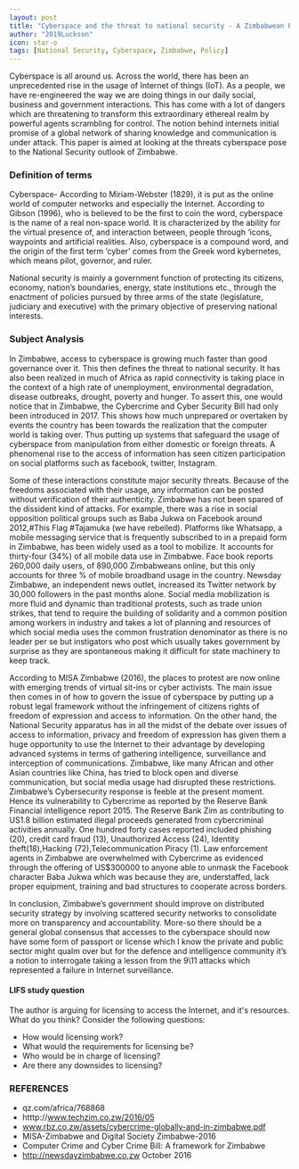 ```yaml
---
layout: post
title: "Cyberspace and the threat to national security - A Zimbabwean Perspective"
author: "2019Luckson"
icon: star-o
tags: [National Security, Cyberspace, Zimbabwe, Policy]
---
```


Cyberspace is all around us. Across the world, there has been an unprecedented rise in the usage of Internet of things (IoT).
As a people, we have re-engineered the way we are doing things in our daily social, business and government interactions. 
This has come with a lot of dangers which are threatening to transform this extraordinary ethereal realm by powerful agents scrambling for control. The notion behind internets initial promise of a global network of sharing knowledge and communication is under attack. 
This paper is aimed at looking at the threats cyberspace pose to the National Security outlook of Zimbabwe.

### Definition of terms
Cyberspace- According to Miriam-Webster (1829), it is put as the online world of computer networks and especially the Internet. 
According to Gibson (1996), who is believed to be the first to coin the word, cyberspace is the name of a real non-space world. 
It is characterized by the ability for the virtual presence of, and interaction between, people through ‘icons, waypoints and artificial realities. Also, cyberspace is a compound word, and the origin of the first term ‘cyber’ comes from the Greek word 
kybernetes, which means pilot, governor, and ruler.

National security is mainly a government function of protecting its citizens, economy, nation’s boundaries, energy, state institutions 
etc., through the enactment of policies pursued by three arms of the state (legislature, judiciary and executive) with the primary objective of preserving national interests.

### Subject Analysis 
In Zimbabwe, access to cyberspace is growing much faster than good governance over it. This then defines the threat to national security. It has also been realized in much of Africa as rapid connectivity is taking place in the context of a high rate of unemployment, environmental degradation, disease outbreaks, drought, poverty and hunger. To assert this, one would notice that in 
Zimbabwe, the Cybercrime and Cyber Security Bill had only been introduced in 2017. This shows how much unprepared or overtaken by events the country has been towards the realization that the computer world is taking over. Thus putting up systems that safeguard the
usage of cyberspace from manipulation from either domestic or foreign threats. A phenomenal rise to the access of information has seen citizen participation on social platforms such as facebook, twitter, Instagram.

Some of these interactions constitute major security threats. Because of the freedoms associated with their usage, any information can be posted without verification of their authenticity. Zimbabwe has not been spared of the dissident kind of attacks. For example, there was a rise in social opposition political groups such as Baba Jukwa on Facebook around 2012,#This Flag #Tajamuka (we have rebelled). Platforms like Whatsapp, a mobile messaging service that is frequently subscribed to in a prepaid form in Zimbabwe, has been widely used as a tool to mobilize. 
It accounts for thirty-four (34%) of all mobile data use in Zimbabwe. Face book reports 260,000 daily users, of 890,000 
Zimbabweans online, but this only accounts for three % of mobile broadband usage in the country. Newsday Zimbabwe, 
an independent news outlet, increased its Twitter network by 30,000 followers in the past months alone. 
Social media mobilization is more fluid and dynamic than traditional protests, such as trade union strikes, 
that tend to require the building of solidarity and a common position among workers in industry and 
takes a lot of planning and resources of which social media uses the common frustration denominator as there is no leader per se 
but instigators who post which usually takes government by surprise as they are spontaneous making it difficult for 
state machinery to keep track.

According to MISA Zimbabwe (2016), the places to protest are now online with emerging trends of virtual sit-ins or cyber activists.
The main issue then comes in of how to govern the issue of cyberspace by putting up a robust legal framework without the infringement of citizens rights of freedom of expression and access to information. On the other hand, the National Security apparatus has in all the midst of the debate over issues of access to information, privacy and freedom of expression has given them a huge opportunity to use the Internet to their advantage by developing advanced systems in terms of gathering intelligence, surveillance and interception of communications. Zimbabwe, like many African and other Asian countries like China, has tried to block open and diverse communication, but social media usage had disrupted these restrictions. Zimbabwe’s Cybersecurity response is feeble at the present moment. 
Hence its vulnerability to Cybercrime as reported by the Reserve Bank Financial intelligence report 2015. The Reserve Bank Zim as contributing to US1.8 billion estimated illegal proceeds generated from cybercriminal activities annually. One hundred forty cases reported included phishing (20), credit card fraud (13), Unauthorized Access (24), Identity theft(18),Hacking (72),Telecommunication Piracy (1). Law enforcement agents in Zimbabwe are overwhelmed with Cybercrime as evidenced through the offering of US$300000 to anyone able to unmask the Facebook character Baba Jukwa which was because they are, understaffed, lack proper equipment, training and 
bad structures to cooperate across borders.

In conclusion, Zimbabwe’s government should improve on distributed security strategy by involving scattered security networks to consolidate more on transparency and accountability. More-so there should be a general global consensus that accesses to the cyberspace should now have some form of passport or license which I know the private and public sector might qualm over but for the defence and intelligence community it’s a notion to interrogate taking a lesson from the 9\11 attacks which represented a failure in Internet surveillance.

#### LIFS study question
The author is arguing for licensing to access the Internet, and it's resources. What do you think? Consider the following questions:
* How would licensing work?
* What would the requirements for licensing be?
* Who would be in charge of licensing?
* Are there any downsides to licensing?

### REFERENCES 
* qz.com/africa/768868 
* htttp://www.techzim.co.zw/2016/05 
* www.rbz.co,zw/assets/cybercrime-globally-and-in-zimbabwe.pdf 
* MISA-Zimbabwe and Digital Society Zimbabwe-2016 
* Computer Crime and Cyber Crime Bill: A framework for Zimbabwe 
* http://newsdayzimbabwe.co,zw October 2016
